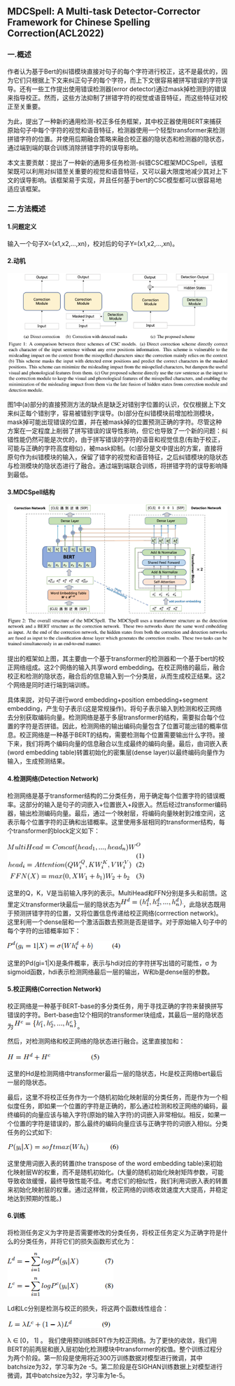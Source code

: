 ## MDCSpell: A Multi-task Detector-Corrector Framework for Chinese Spelling Correction(ACL2022)
### 一.概述
作者认为基于Bert的纠错模块直接对句子的每个字符进行校正，这不是最优的，因为它们只根据上下文来纠正句子的每个字符，而上下文很容易被拼写错误的字符误导。还有一些工作提出使用错误检测器(error detector)通过mask掉检测到的错误来指导校正。然而，这些方法抑制了拼错字符的视觉或语音特征，而这些特征对校正至关重要。

为此，提出了一种新的通用检测-校正多任务框架，其中校正器使用BERT来捕获原始句子中每个字符的视觉和语音特征，检测器使用一个轻型transformer来检测拼错字符的位置。并使用后期融合策略来融合校正器的隐状态和检测器的隐状态，通过端到端的联合训练消除拼错字符的误导影响。

本文主要贡献：提出了一种新的通用多任务检测-纠错CSC框架MDCSpell，该框架既可以利用对纠错至关重要的视觉和语音特征，又可以最大限度地减少其对上下文的误导影响。该框架易于实现，并且任何基于bert的CSC模型都可以很容易地适应该框架。
### 二.方法概述
#### 1.问题定义
输入一个句子X=(x1,x2,...,xn)，校对后的句子Y=(x1,x2,...,xn)。
#### 2.动机
![](./1.png)

图1中(a)部分的直接预测方法的缺点是缺乏对错别字位置的认识，仅仅根据上下文来纠正每个错别字，容易被错别字误导。(b)部分在纠错模块前增加检测模块，mask掉可能出现错误的位置，并在被mask掉的位置预测正确的字符。尽管这种方案在一定程度上削弱了拼写错误的误导性影响，但它也导致了一个新的问题：纠错性能仍然可能是次优的，由于拼写错误的字符的语音和视觉信息(有助于校正，可能与正确的字符高度相似)，被mask抑制。(c)部分是文中提出的方案，直接将原句作为纠错模块的输入，保留了错字的视觉和语音特征，之后纠错模块的隐状态与检测模块的隐状态进行了融合。通过端到端联合训练，将拼错字符的误导影响降到最低。
#### 3.MDCSpell结构
![](./2.png)

提出的框架如上图，其主要由一个基于transformer的检测器和一个基于bert的校正网络组成。这2个网络的输入共享word embedding。在校正网络的最后，融合校正和检测的隐状态，融合后的信息输入到一个分类层，从而生成校正结果。这2个网络是同时进行端到端训练。

具体来説，对句子进行word embedding+position embedding+segment embedding，产生句子表示(这是常规操作)。将句子表示输入到检测和校正网络去分别获取编码向量。检测网络是基于多层transformer的结构，需要拟合每个位置的字符是否拼错。因此，检测网络的输出编码向量包含了位置可能出错的概率信息。校正网络是一种基于BERT的结构，需要检测每个位置需要输出什么字符。接下来，我们将两个编码向量的信息融合以生成最终的编码向量。最后，由词嵌入表(word embedding table)转置初始化的密集层(dense layer)以最终编码向量作为输入，生成预测结果。
#### 4.检测网络(Detection Network)
检测网络是基于transformer结构的二分类任务，用于确定每个位置字符的错误概率。这部分的输入是句子的词嵌入+位置嵌入+段嵌入。然后经过transformer编码器，输出检测编码向量。最后，通过一个映射层，将编码向量映射到2维空间，这表示每个位置字符的正确和出错概率。这里使用多层相同的transformer结构，每个transformer的block定义如下：

![](./3.png)

这里的Q，K，V是当前输入序列的表示。MultiHead和FFN分别是多头和前馈。这里定义transformer块最后一层的隐状态为![](./4.png)，此隐状态既用于预测拼错字符的位置，又将位置信息传递给校正网络(corrrection network)。这里利用一个dense层和一个激活函数去预测是否是错字。对于原始输入句子中的每个字符的出错概率如下：

![](./5.png)

这里的Pd(gi=1|X)是条件概率，表示与hdi对应的字符拼写出错的可能性，σ 为sigmoid函数，hdi表示检测网络最后一层的输出，W和b是dense层的参数。
#### 5.校正网络(Correction Network)
校正网络是一种基于BERT-base的多分类任务，用于寻找正确的字符来替换拼写错误的字符。Bert-base由12个相同的transformer块组成，其最后一层的隐状态为![](./6.png)。

然后，对检测网络和校正网络的隐状态进行融合。这里直接加和：

![](./7.png)

这里的Hd是检测网络中transformer最后一层的隐状态，Hc是校正网络bert最后一层的隐状态。

最后，这里不将校正任务作为一个随机初始化映射层的分类任务，而是作为一个相似度任务，即如果一个位置的字符是正确的，那么通过检测和校正网络的编码，最终编码的向量应该与输入字符(原始的输入字符)的词嵌入非常相似。相反，如果一个位置的字符是错误的，那么最终的编码向量应该与正确字符的词嵌入相似。分类任务的公式如下:

![](./8.png)

这里使用词嵌入表的转置(the transpose of the word embedding table)来初始化映射层W的权重，而不是随机初始化。(大量的随机初始化映射矩阵参数，可能导致收敛缓慢，最终导致性能不佳。考虑它们的相似性，我们利用词嵌入表的转置来初始化映射层的权重。通过这样做，校正网络的训练收敛速度大大提高，并稳定地达到预期的性能。)
#### 6.训练
将检测任务定义为字符是否需要修改的分类任务，将校正任务定义为正确字符是什么的分类任务，并将它们的损失函数形式化为：

![](./9.png)

Ld和Lc分别是检测与校正的损失，将这两个函数线性组合：

![](./10.png)

λ ∈ [0， 1] 。
我们使用预训练BERT作为校正网络。为了更快的收敛，我们用BERT的前两层和嵌入层初始化检测模块中transformer的权值。整个训练过程分为两个阶段。第一阶段是使用将近300万训练数据对模型进行微调，其中batchsize为32，学习率为2e -5。第二阶段是在SIGHAN训练数据上对模型进行微调，其中batchsize为32，学习率为1e-5。

